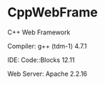 CppWebFrame
===========

C++ Web Framework


Compiler: g++ (tdm-1) 4.7.1

IDE: Code::Blocks 12.11

Web Server: Apache 2.2.16
